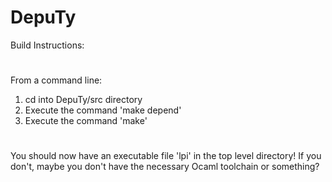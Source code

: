 # DepuTy

 Build Instructions:
#
 From a command line:
 1. cd into DepuTy/src directory
 2. Execute the command 'make depend'
 3. Execute the command 'make'
# 
 You should now have an executable file 'lpi' in the top level directory!
 If you don't, maybe you don't have the necessary Ocaml toolchain or something?
